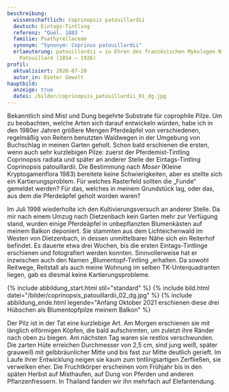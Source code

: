 ```yaml
---
beschreibung:
  wissenschaftlich: Coprinopsis patouillardii
  deutsch: Eintags-Tintling
  referenz: "Quél. 1883 "
  familie: Psathyrellaceae
  synonym: "Synonym: Coprinus patouillardii"
  erlaeuterung: patouillardii = zu Ehren des französischen Mykologen N. T.
    Patouillard (1854 – 1926)
profil:
  aktualisiert: 2020-07-28
  autor_in: Dieter Gewalt
hauptbild:
  anzeige: true
  datei: /bilder/coprinopsis_patouillardii_01_dg.jpg
---
```

Bekanntlich sind Mist und Dung begehrte Substrate für coprophile Pilze. Um zu beobachten, welche Arten sich darauf entwickeln würden, habe ich in den 1980er Jahren größere Mengen Pferdeäpfel von verschiedenen, regelmäßig von Reitern benutzten Waldwegen in der Umgebung von Buchschlag in meinen Garten geholt. Schon bald erschienen die ersten, wenn auch sehr kurzlebigen Pilze: zuerst der Pferdemist-Tintling Coprinopsis radiata und später an anderer Stelle der Eintags-Tintling Coprinopsis patouillardii. Die Bestimmung nach *Moser* (Kleine Kryptogamenflora 1983) bereitete keine Schwierigkeiten, aber es stellte sich ein Kartierungsproblem. Für welches Rasterfeld sollten die „Funde“ gemeldet werden? Für das, welches in meinem Grundstück lag, oder das, aus dem die Pferdeäpfel geholt worden waren?

Im Juli 1998 wiederholte ich den Kultivierungsversuch an anderer Stelle. Da mir nach einem Umzug nach Dietzenbach kein Garten mehr zur Verfügung stand, wurden einige Pferdeäpfel in unbepflanzten Blumenkästen auf meinem Balkon deponiert. Sie stammten aus dem Lichteichenwald im Westen von Dietzenbach, in dessen unmittelbarer Nähe sich ein Reiterhof befindet. Es dauerte etwa drei Wochen, bis die ersten Eintags-Tintlinge erschienen und fotografiert werden konnten. Sinnvollerweise hat er inzwischen auch den Namen „Blumentopf-Tintling „erhalten. Da sowohl Reitwege, Reitstall als auch meine Wohnung im selben TK-Unterquadranten liegen, gab es diesmal keine Kartierungsprobleme.

{% include abbildung_start.html stil="standard" %}
{% include bild.html datei="/bilder/coprinopsis_patouillardii_02_dg.jpg" %}
{% include abbildung_ende.html legende="Anfang Oktober 2021 erschienen diese drei Hübschen als Blumentopfpilze meinem Balkon" %}

Der Pilz ist in der Tat eine kurzlebige Art. Am Morgen erschienen sie mit länglich eiförmigen Köpfen, die bald aufschirmten, um zuletzt ihre Ränder nach oben zu biegen. Am nächsten Tag waren sie restlos verschwunden. Die zarten Hüte erreichen Durchmesser von 2,5 cm, sind jung weiß, später grauweiß mit gelbbräunlicher Mitte und bis fast zur Mitte deutlich gerieft. Im Laufe ihrer Entwicklung neigen sie kaum zum tintlingsartigen Zerfließen, sie verwelken eher. Die Fruchtkörper erscheinen vom Frühjahr bis in den späten Herbst auf Misthaufen, auf Dung von Pferden und anderen Pflanzenfressern. In Thailand fanden wir ihn mehrfach auf Elefantendung.